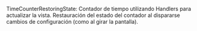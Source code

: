 TimeCounterRestoringState: Contador de tiempo utilizando Handlers para actualizar la vista. Restauración del estado del contador al dispararse cambios de configuración (como al girar la pantalla).
